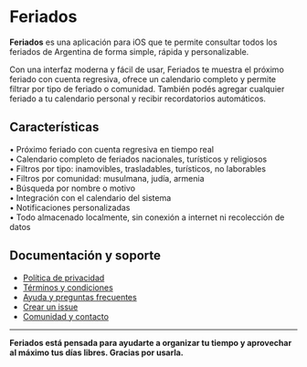 # Feriados

**Feriados** es una aplicación para iOS que te permite consultar todos los feriados de Argentina de forma simple, rápida y personalizable.

Con una interfaz moderna y fácil de usar, Feriados te muestra el próximo feriado con cuenta regresiva, ofrece un calendario completo y permite filtrar por tipo de feriado o comunidad. También podés agregar cualquier feriado a tu calendario personal y recibir recordatorios automáticos.

## Características

• Próximo feriado con cuenta regresiva en tiempo real  
• Calendario completo de feriados nacionales, turísticos y religiosos  
• Filtros por tipo: inamovibles, trasladables, turísticos, no laborables  
• Filtros por comunidad: musulmana, judía, armenia  
• Búsqueda por nombre o motivo  
• Integración con el calendario del sistema  
• Notificaciones personalizadas  
• Todo almacenado localmente, sin conexión a internet ni recolección de datos  

## Documentación y soporte

- [Política de privacidad](./politica-de-privacidad.md)  
- [Términos y condiciones](./terminos-y-condiciones.md)  
- [Ayuda y preguntas frecuentes](./ayuda.md)  
- [Crear un issue](https://github.com/lucasditomase/Feriados/issues)  
- [Comunidad y contacto](https://github.com/lucasditomase/Feriados/discussions)  

---

**Feriados está pensada para ayudarte a organizar tu tiempo y aprovechar al máximo tus días libres. Gracias por usarla.**
